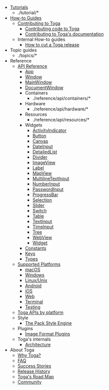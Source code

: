 <!-- rumdl-disable-line MD041 -->

<!-- rumdl-disable MD007 -->

- [Tutorials](tutorial/index.md)
    - ./tutorial/*
- [How-to Guides](how-to/index.md)
    - [Contributing to Toga](how-to/contribute/index.md)
        - [Contributing code to Toga](how-to/contribute/code.md)
        - [Contributing to Toga's documentation](how-to/contribute/docs.md)
    - Internal How-to guides
        - [How to cut a Toga release](how-to/internal/release.md)
- Topic guides
    - ./topics/*
- Reference
    - [API Reference](reference/api/index.md)
        - [App](./reference/api/app.md)
        - [Window](./reference/api/window.md)
        - [MainWindow](./reference/api/mainwindow.md)
        - [DocumentWindow](./reference/api/documentwindow.md)
        - Containers
            - ./reference/api/containers/*
        - Hardware
            - ./reference/api/hardware/*
        - Resources
            - ./reference/api/resources/*
        - Widgets
            - [ActivityIndicator](./reference/api/widgets/activityindicator.md)
            - [Button](./reference/api/widgets/button.md)
            - [Canvas](./reference/api/widgets/canvas.md)
            - [DateInput](./reference/api/widgets/dateinput.md)
            - [DetailedList](./reference/api/widgets/detailedlist.md)
            - [Divider](./reference/api/widgets/divider.md)
            - [ImageView](./reference/api/widgets/imageview.md)
            - [Label](./reference/api/widgets/label.md)
            - [MapView](./reference/api/widgets/mapview.md)
            - [MultilineTextInput](./reference/api/widgets/multilinetextinput.md)
            - [NumberInput](./reference/api/widgets/numberinput.md)
            - [PasswordInput](./reference/api/widgets/passwordinput.md)
            - [ProgressBar](./reference/api/widgets/progressbar.md)
            - [Selection](./reference/api/widgets/selection.md)
            - [Slider](./reference/api/widgets/slider.md)
            - [Switch](./reference/api/widgets/switch.md)
            - [Table](./reference/api/widgets/table.md)
            - [TextInput](./reference/api/widgets/textinput.md)
            - [TimeInput](./reference/api/widgets/timeinput.md)
            - [Tree](./reference/api/widgets/tree.md)
            - [WebView](./reference/api/widgets/webview.md)
            - [Widget](./reference/api/widgets/widget.md)
        - [Constants](./reference/api/constants.md)
        - [Keys](./reference/api/keys.md)
        - [Types](./reference/api/types.md)
    - [Supported Platforms](reference/platforms/index.md)
        - [macOS](./reference/platforms/macOS.md)
        - [Windows](./reference/platforms/windows.md)
        - [Linux/Unix](./reference/platforms/linux.md)
        - [Android](./reference/platforms/android.md)
        - [iOS](./reference/platforms/iOS.md)
        - [Web](./reference/platforms/web.md)
        - [Terminal](./reference/platforms/terminal.md)
        - [Testing](./reference/platforms/testing.md)
    - [Toga APIs by platform](reference/widgets_by_platform.md)
    - Style
        - [The Pack Style Engine](reference/style/pack.md)
    - Plugins
        - [Image Format Plugins](reference/plugins/image_formats.md)
    - Toga's internals
        - [Architecture](reference/internals/architecture.md)
- About Toga
    - [Why Toga?](about/philosophy.md)
    - [FAQ](about/faq.md)
    - [Success Stories](about/success.md)
    - [Release History](about/releases.md)
    - [Toga's Road Map](about/roadmap.md)
    - [Community](about/community.md)
